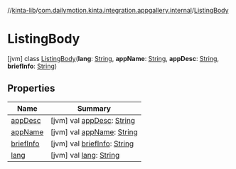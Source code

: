 //[kinta-lib](../../../index.md)/[com.dailymotion.kinta.integration.appgallery.internal](../index.md)/[ListingBody](index.md)



# ListingBody  
 [jvm] class [ListingBody](index.md)(**lang**: [String](https://kotlinlang.org/api/latest/jvm/stdlib/kotlin/-string/index.html), **appName**: [String](https://kotlinlang.org/api/latest/jvm/stdlib/kotlin/-string/index.html), **appDesc**: [String](https://kotlinlang.org/api/latest/jvm/stdlib/kotlin/-string/index.html), **briefInfo**: [String](https://kotlinlang.org/api/latest/jvm/stdlib/kotlin/-string/index.html))   


## Properties  
  
|  Name |  Summary | 
|---|---|
| <a name="com.dailymotion.kinta.integration.appgallery.internal/ListingBody/appDesc/#/PointingToDeclaration/"></a>[appDesc](app-desc.md)| <a name="com.dailymotion.kinta.integration.appgallery.internal/ListingBody/appDesc/#/PointingToDeclaration/"></a> [jvm] val [appDesc](app-desc.md): [String](https://kotlinlang.org/api/latest/jvm/stdlib/kotlin/-string/index.html)   <br>|
| <a name="com.dailymotion.kinta.integration.appgallery.internal/ListingBody/appName/#/PointingToDeclaration/"></a>[appName](app-name.md)| <a name="com.dailymotion.kinta.integration.appgallery.internal/ListingBody/appName/#/PointingToDeclaration/"></a> [jvm] val [appName](app-name.md): [String](https://kotlinlang.org/api/latest/jvm/stdlib/kotlin/-string/index.html)   <br>|
| <a name="com.dailymotion.kinta.integration.appgallery.internal/ListingBody/briefInfo/#/PointingToDeclaration/"></a>[briefInfo](brief-info.md)| <a name="com.dailymotion.kinta.integration.appgallery.internal/ListingBody/briefInfo/#/PointingToDeclaration/"></a> [jvm] val [briefInfo](brief-info.md): [String](https://kotlinlang.org/api/latest/jvm/stdlib/kotlin/-string/index.html)   <br>|
| <a name="com.dailymotion.kinta.integration.appgallery.internal/ListingBody/lang/#/PointingToDeclaration/"></a>[lang](lang.md)| <a name="com.dailymotion.kinta.integration.appgallery.internal/ListingBody/lang/#/PointingToDeclaration/"></a> [jvm] val [lang](lang.md): [String](https://kotlinlang.org/api/latest/jvm/stdlib/kotlin/-string/index.html)   <br>|

